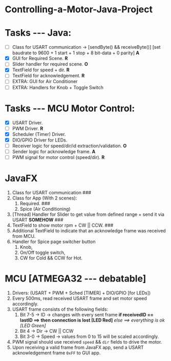 # Controlling-a-Motor-Java-Project

# Tasks --- Java:
- [ ] Class for USART communication &rarr; [sendByte() && receiveByte()] [set baudrate to 9600 + 1 start + 1 stop + 8 bit-data + 0 parity] **A**
- [x] GUI for Required Scene. **R**
- [ ] Slider handler for required scene. **O**
- [x] TextField for speed + dir. **R**
- [ ] TextField for acknowledgement. **R**
- [ ] EXTRA: GUI for Air Conditioner
- [ ] EXTRA: Handlers for Knob + Toggle Switch

# Tasks --- MCU Motor Control:
- [x] USART Driver.
- [ ] PWM Driver. **R**
- [x] Scheduler (Timer) Driver.
- [x] DIO/GPIO Driver for LEDs.
- [ ] Receiver logic for speed/dir/id extraction/validation. **O**
- [ ] Sender logic for acknowledge frame. **A**
- [ ] PWM signal for motor control (speed/dir). **R**

# JavaFX
1. Class for USART communication ###
1. Class for App (With 2 scenes):
	1. Required. ###
	1. Spice (Air Conditioning)
1. [Thread] Handler for Slider to get value from defined range + send it via USART **SOMEHOW** ###
1. TextField to show motor rpm + CW || CCW. ###
1. Additional TextField to indicate that an acknowledge frame was received from MCU.
1. Handler for Spice page switcher button
	1. Knob,
	1. On/Off toggle switch,
	1. CW for Cold && CCW for Hot.

# MCU [ATMEGA32 --- debatable]
1. Drivers: (USART + PWM + Sched [TIMER] + DIO/GPIO [for LEDs])
1. Every 500ms, read received USART frame and set motor speed accordingly.
1. USART frame consists of the following fields:
	1. Bit 7-5 -> ID &rarr; changes with every sent frame **if receivedID == lastID ==> then connection is lost [LED Red]** *else ==> everything is ok [LED Green]*
	1. Bit 4 -> Dir &rarr; CW || CCW
	1. Bit 3-0 -> Speed &rarr; values from 0 to 15 will be scaled accordingly.
1. PWM signal should use received `speed` && `dir` fields to drive the motor.
1. Upon receiving a valid frame from JavaFX app, send a USART acknowledgement frame `0xFF` to GUI app.
